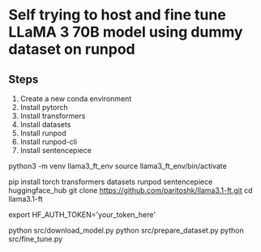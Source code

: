 # Self trying to host and fine tune LLaMA 3 70B model using dummy dataset on runpod

## Steps

1. Create a new conda environment
2. Install pytorch
3. Install transformers
4. Install datasets
5. Install runpod
6. Install runpod-cli
7. Install sentencepiece


python3 -m venv llama3_ft_env
source llama3_ft_env/bin/activate

pip install torch transformers datasets runpod sentencepiece huggingface_hub
git clone https://github.com/paritoshk/llama3.1-ft.git
cd llama3.1-ft

export HF_AUTH_TOKEN='your_token_here'

python src/download_model.py
python src/prepare_dataset.py
python src/fine_tune.py